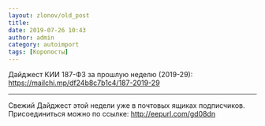 ```yaml
---
layout: zlonov/old_post
title: 
date: 2019-07-26 10:43
author: admin
category: autoimport
tags: [Коропосты]
---
```


Дайджест КИИ 187-ФЗ за прошлую неделю (2019-29): <a href="https://mailchi.mp/df24b8c7b1c4/187-2019-29">https://mailchi.mp/df24b8c7b1c4/187-2019-29</a>



---



Свежий Дайджест этой недели уже в почтовых ящиках подписчиков. Присоединиться можно по ссылке: <a href="http://eepurl.com/gd08dn">http://eepurl.com/gd08dn</a>

